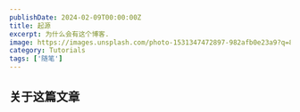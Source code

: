 ```yaml
---
publishDate: 2024-02-09T00:00:00Z
title: 起源
excerpt: 为什么会有这个博客.
image: https://images.unsplash.com/photo-1531347472897-982afb0e23a9?q=80&w=2835&auto=format&fit=crop&ixlib=rb-4.0.3&ixid=M3wxMjA3fDB8MHxwaG90by1wYWdlfHx8fGVufDB8fHx8fA%3D%3D
category: Tutorials
tags: ['随笔']
---
```



## 关于这篇文章


